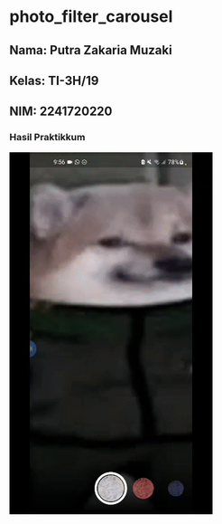 # photo_filter_carousel

## Nama: Putra Zakaria Muzaki
## Kelas: TI-3H/19
## NIM: 2241720220

### Hasil Praktikkum
![alt](lib/test.gif)

